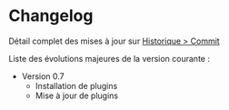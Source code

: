 # Changelog

Détail complet des mises à jour sur [Historique > Commit](https://github.com/NextDom/plugin-AlternativeMarketForJeedom/commits/master)

Liste des évolutions majeures de la version courante :

* Version 0.7
  * Installation de plugins
  * Mise à jour de plugins
